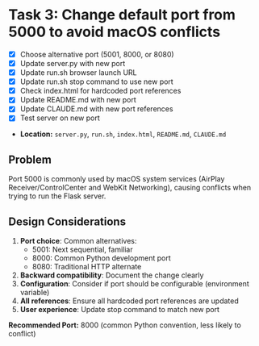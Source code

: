 # Task 3: Change default port from 5000 to avoid macOS conflicts

- [x] Choose alternative port (5001, 8000, or 8080)
- [x] Update server.py with new port
- [x] Update run.sh browser launch URL
- [x] Update run.sh stop command to use new port
- [x] Check index.html for hardcoded port references
- [x] Update README.md with new port
- [x] Update CLAUDE.md with new port references
- [x] Test server on new port
- **Location:** `server.py`, `run.sh`, `index.html`, `README.md`, `CLAUDE.md`

## Problem
Port 5000 is commonly used by macOS system services (AirPlay Receiver/ControlCenter and WebKit Networking), causing conflicts when trying to run the Flask server.

## Design Considerations
1. **Port choice**: Common alternatives:
   - 5001: Next sequential, familiar
   - 8000: Common Python development port
   - 8080: Traditional HTTP alternate
2. **Backward compatibility**: Document the change clearly
3. **Configuration**: Consider if port should be configurable (environment variable)
4. **All references**: Ensure all hardcoded port references are updated
5. **User experience**: Update stop command to match new port

**Recommended Port:** 8000 (common Python convention, less likely to conflict)
